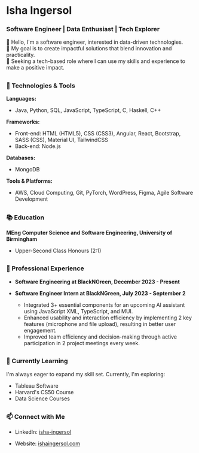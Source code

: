 # Isha Ingersol
### Software Engineer | Data Enthusiast | Tech Explorer

👋 Hello, I'm a software engineer, interested in data-driven technologies.</br>
🎯 My goal is to create impactful solutions that blend innovation and practicality.</br>
🚀 Seeking a tech-based role where I can use my skills and experience to make a positive impact.</br>

##

### 🔧 Technologies & Tools
**Languages:**
  - Java, Python, SQL, JavaScript, TypeScript, C, Haskell, C++

**Frameworks:**
- Front-end: HTML (HTML5), CSS (CSS3), Angular, React, Bootstrap, SASS (CSS), Material UI, TailwindCSS
- Back-end: Node.js
  
**Databases:**
- MongoDB
  
**Tools & Platforms:**
- AWS, Cloud Computing, Git, PyTorch, WordPress, Figma, Agile Software Development

##

### 📚 Education
**MEng Computer Science and Software Engineering, University of Birmingham**
- Upper-Second Class Honours (2:1)

##

### 💼 Professional Experience
- **Software Engineering at BlackNGreen, December 2023 - Present**
  <!-- - Brief description of your responsibilities and achievements. -->


- **Software Engineer Intern at BlackNGreen, July 2023 - September 2**
  - Integrated 3+ essential components for an upcoming AI assistant using JavaScript XML, TypeScript, and MUI.
  - Enhanced usability and interaction efficiency by implementing 2 key features (microphone and file upload), resulting in better user engagement.
  - Improved team efficiency and decision-making through active participation in 2 project meetings every week.

##

### 🌱 Currently Learning
I'm always eager to expand my skill set. Currently, I'm exploring:
- Tableau Software
- Harvard's CS50 Course
- Data Science Courses

<!--
##

### 🚀 Projects
- [Project Name 1]: Brief description and link to the repository.
- [Project Name 2]: Brief description and link to the repository.
-->
##

### 📫 Connect with Me
- LinkedIn: [isha-ingersol](https://www.linkedin.com/in/isha-ingersol/)
<!--- Twitter: [@YourTwitterHandle]-->
- Website: [ishaingersol.com](https://ishaingersol.com/)

<!--
Feel free to explore my repositories, and let's connect to discuss exciting opportunities in the world of technology!

[![GitHub followers](https://img.shields.io/github/followers/your-username?style=social)](https://github.com/your-username)
-->

